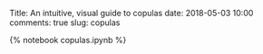 Title: An intuitive, visual guide to copulas
date: 2018-05-03 10:00
comments: true
slug: copulas

{% notebook copulas.ipynb %}
